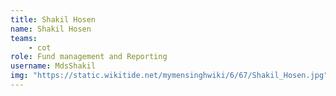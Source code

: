 ```yaml
---
title: Shakil Hosen
name: Shakil Hosen
teams:
    - cot
role: Fund management and Reporting
username: MdsShakil
img: "https://static.wikitide.net/mymensinghwiki/6/67/Shakil_Hosen.jpg"
---
```

